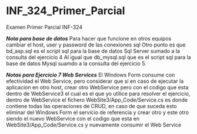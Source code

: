 # INF_324_Primer_Parcial
Examen Primer Parcial INF-324

***Nota para base de datos***
Para hacer que funcione en otros equipos cambiar el host, user y password de las conexiones sql
Otro punto es que bd_asp.sql es el script sql para la base de datos Sql Server sumado a la consulta del ejercicio 4
Al igual que db_mysql.sql que es el script sql para la base de datos Mysql suamdo a la consulta del ejercicio 5.


***Notas para Ejercicio 7 Web Services***
El Windows Form consume con efectividad el Web Service, pero considerar que si en caso de ejecutar la aplicacion en otro
host, crear otro WebService pero con el codigo que esta dentro de WebService3 el cual es el que yo utilice para resolver el
ejercicio, dentro de WebService el fichero WebSite3/App_Code/Service.cs es donde contiene todas las operaciones de CRUD, en caso de que 
suceda esto eliminar del Windows Form el servicio de referencia y crear otro y este otro siendo el nuevo WebService con el 
codigo que esta en WebSite3/App_Code/Service.cs y nuevamente consumir el Web Service

